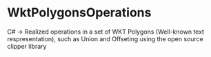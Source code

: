# WktPolygonsOperations
C# -> Realized operations in a set of WKT Polygons (Well-known text respresentation), such as Union and Offseting using the open source clipper library
